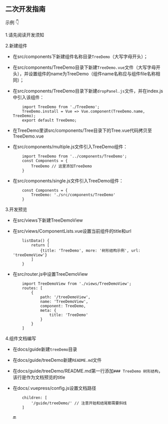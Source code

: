## 二次开发指南

示例 :point_down:

1.请先阅读开发须知

2.新建组件
- 在src/components下新建组件名称目录`TreeDemo`（大写字母开头）；
- 在src/components/TreeDemo目录下新建`TreeDemo.vue`文件（大写字母开头），并设置组件的name为TreeDemo（组件name名称应与组件file名称相同）；
- 在src/components/TreeDemo目录下新建`dropPanel.js`文件，并在index.js中引入该组件：

    ```
        import TreeDemo from './TreeDemo';
        TreeDemo.install = Vue => Vue.component(TreeDemo.name, TreeDemo);
        export default TreeDemo;
    ```
- 在TreeDemo里讲src/components/Tree目录下的Tree.vue代码拷贝至TreeDemo.vue
- 在src/components/multiple.js文件引入TreeDemo组件：

    ```
        import TreeDemo from '../components/TreeDemo';
        const Components = {
            TreeDemo // 这里添加TreeDemo
        }
    ```
- 在src/components/single.js文件引入TreeDemo组件：

    ```
        const Components = {
            TreeDemo: './src/components/TreeDemo'
        }
    ```


3.开发预览
- 在src/views下新建TreeDemoView
- 在src/views/ComponentLists.vue设置当前组件的title和url

    ```
        listData() {
            return [
                {title: 'TreeDemo', more: '树形结构示例', url: 'treeDemoView'}
            ]
        }
    ```
- 在src/router.js中设置TreeDemoView

    ```
        import TreeDemoView from './views/TreeDemoView';
        routes: [
            {
                path: '/treeDemoView',
                name: 'TreeDemoView',
                component: TreeDemo,
                meta: {
                    title: 'TreeDemo'
                }
            }
        ]
    ```
4.组件文档编写
- 在docs/guide新建`treeDemo`目录
- 在docs/guide/treeDemo新建`README.md`文件
- 在docs/guide/treeDemo/README.md第一行添加`### TreeDemo 树形结构`，该行是作为文档预览的title
- 在docs/.vuepress/config.js设置文档路径

    ```
        children: [
            '/guide/treeDemo/' // 注意开始和结尾都需要斜线
        ]
    ```

    :end:
